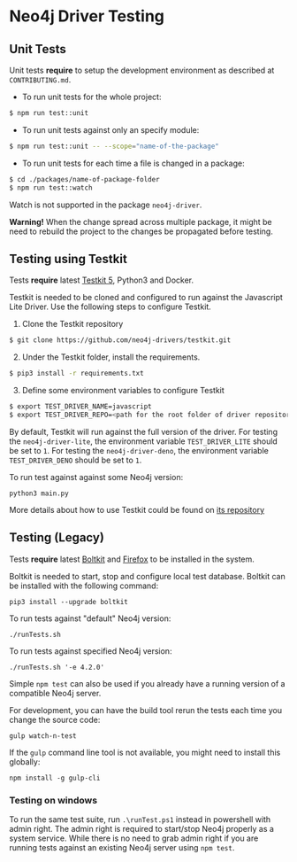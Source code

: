 # Neo4j Driver Testing

## Unit Tests

Unit tests **require** to setup the development environment as described at `CONTRIBUTING.md`.

* To run unit tests for the whole project:

```bash
$ npm run test::unit
```

* To run unit tests against only an specify module:

```bash
$ npm run test::unit -- --scope="name-of-the-package"
```

* To run unit tests for each time a file is changed in a package:

```bash
$ cd ./packages/name-of-package-folder
$ npm run test::watch
```
Watch is not supported in the package `neo4j-driver`. 

**Warning!** When the change spread across multiple package, it might be need to rebuild the project to the changes be propagated before testing.


## Testing using Testkit

Tests **require** latest [Testkit 5](https://github.com/neo4j-drivers/testkit/tree/5.0), Python3 and Docker.

Testkit is needed to be cloned and configured to run against the Javascript Lite Driver. Use the following steps to configure Testkit.

1. Clone the Testkit repository

```bash 
$ git clone https://github.com/neo4j-drivers/testkit.git
```

2. Under the Testkit folder, install the requirements.

```bash
$ pip3 install -r requirements.txt
```

3. Define some environment variables to configure Testkit

```bash
$ export TEST_DRIVER_NAME=javascript
$ export TEST_DRIVER_REPO=<path for the root folder of driver repository>
```

By default, Testkit will run against the full version of the driver. 
For testing the `neo4j-driver-lite`, the environment variable `TEST_DRIVER_LITE` should be set to `1`. 
For testing the `neo4j-driver-deno`, the environment variable `TEST_DRIVER_DENO` should be set to `1`.

To run test against against some Neo4j version:

```
python3 main.py
```

More details about how to use Testkit could be found on [its repository](https://github.com/neo4j-drivers/testkit/tree/5.0)

## Testing (Legacy)

Tests **require** latest [Boltkit](https://github.com/neo4j-contrib/boltkit) and [Firefox](https://www.mozilla.org/firefox/) to be installed in the system.

Boltkit is needed to start, stop and configure local test database. Boltkit can be installed with the following command:

```
pip3 install --upgrade boltkit
```

To run tests against "default" Neo4j version:

```
./runTests.sh
```

To run tests against specified Neo4j version:

```
./runTests.sh '-e 4.2.0'
```

Simple `npm test` can also be used if you already have a running version of a compatible Neo4j server.

For development, you can have the build tool rerun the tests each time you change
the source code:

```
gulp watch-n-test
```

If the `gulp` command line tool is not available, you might need to install this globally:

```
npm install -g gulp-cli
```

### Testing on windows

To run the same test suite, run `.\runTest.ps1` instead in powershell with admin right.
The admin right is required to start/stop Neo4j properly as a system service.
While there is no need to grab admin right if you are running tests against an existing Neo4j server using `npm test`.
